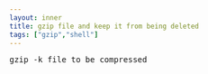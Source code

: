 ```yaml
---
layout: inner
title: gzip file and keep it from being deleted
tags: ["gzip","shell"]
---
```

<pre>
gzip -k file_to_be_compressed
</pre>
